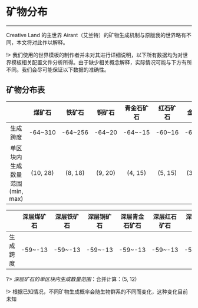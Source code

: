 # 矿物分布


----------

Creative Land 的主世界 Airant（艾兰特）的矿物生成机制与原版我的世界略有不同，本文将对此作以解释。

!> 我们使用的世界模板的制作者并未对其进行详细说明，以下所有数据均为对世界模板相关配置文件分析所得。由于缺少相关概念解释，实际情况可能与下方有所不同。我们会尽可能保证以下数据的准确性。

## 矿物分布表


|     |  煤矿石   |  铁矿石   |  铜矿石   |  青金石矿石   |  红石矿石   |  金矿石   |   钻石矿石  | 
| :-: | :-: | :-: | :-: | :-: | :-: | :-: | :-: |
|  生成跨度   |   -64~310  |  -64~256   |  -64~20   |  -64~-15   |  -60~16   |  -64~13   |  -64~-22   |
| 单区块内生成数量范围<br>(min, max) | (10, 28) | (8, 18) | (9, 20) | (4, 15) | (5, 15) | (3, 14) | (2, 4) |

|     |  深层煤矿石   |  深层铁矿石   |  深层铜矿石   |  深层青金石矿石   |  深层红石矿石   |  深层金矿石   |   深层钻石矿石  | 
| :-: | :-: | :-: | :-: | :-: | :-: | :-: | :-: |
|  生成跨度   |    -59~-13  |  -59~-13   |   -59~-13   |   -59~-13   |   -59~-13   |  -59~-13   |   -59~-13   |

?> *深层矿石的单区块内生成数量范围*：合并计算：(5, 12)

!> 根据已知情况，不同矿物生成概率会随生物群系的不同而变化，这种变化目前未知
